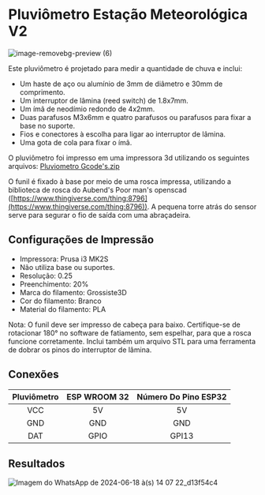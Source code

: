 # Pluviômetro Estação Meteorológica V2
![image-removebg-preview (6)](https://github.com/cyberdebb/estacao_meteorologica/assets/107296659/1f387b13-7fc2-4eb4-ab38-0ad2a61a9cc9)

Este pluviômetro é projetado para medir a quantidade de chuva e inclui:

- Um haste de aço ou alumínio de 3mm de diâmetro e 30mm de comprimento.
- Um interruptor de lâmina (reed switch) de 1.8x7mm.
- Um ímã de neodímio redondo de 4x2mm.
- Duas parafusos M3x6mm e quatro parafusos ou parafusos para fixar a base no suporte.
- Fios e conectores à escolha para ligar ao interruptor de lâmina.
- Uma gota de cola para fixar o ímã.

O pluviômetro foi impresso em uma impressora 3d utilizando os seguintes arquivos:
[Pluviometro Gcode's.zip](https://github.com/user-attachments/files/15755285/Pluviometro.Gcode.s.zip)

O funil é fixado à base por meio de uma rosca impressa, utilizando a biblioteca de rosca do Aubend's Poor man's openscad ([https://www.thingiverse.com/thing:8796](https://www.thingiverse.com/thing:8796)). A pequena torre atrás do sensor serve para segurar o fio de saída com uma abraçadeira.

## Configurações de Impressão
- Impressora: Prusa i3 MK2S
- Não utiliza base ou suportes.
- Resolução: 0.25
- Preenchimento: 20%
- Marca do filamento: Grossiste3D
- Cor do filamento: Branco
- Material do filamento: PLA

Nota: O funil deve ser impresso de cabeça para baixo. Certifique-se de rotacionar 180° no software de fatiamento, sem espelhar, para que a rosca funcione corretamente. Inclui também um arquivo STL para uma ferramenta de dobrar os pinos do interruptor de lâmina.

## Conexões
| Pluviômetro | ESP WROOM 32 | Número Do Pino ESP32 |
|:----------:|:------------:|:--------------------:|
|     VCC    |      5V      |          5V          |
|     GND    |      GND     |          GND         |
|     DAT    |     GPIO     |         GPI13        |

## Resultados
![Imagem do WhatsApp de 2024-06-18 à(s) 14 07 22_d13f54c4](https://github.com/cyberdebb/estacao_meteorologica/assets/107296659/7b3a73ce-3cfa-42ea-844d-313018212cbe)

